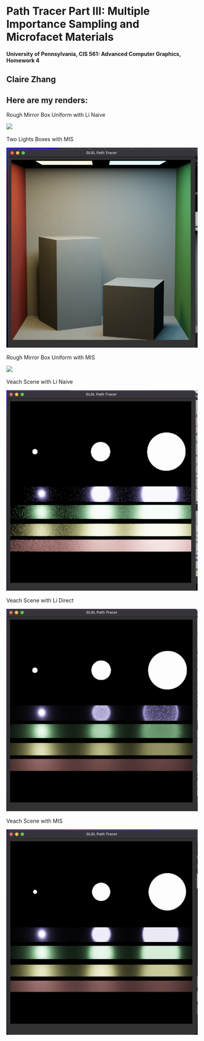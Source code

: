 Path Tracer Part III: Multiple Importance Sampling and Microfacet Materials
======================

**University of Pennsylvania, CIS 561: Advanced Computer Graphics, Homework 4**

Claire Zhang
------------
Here are my renders:
------------
Rough Mirror Box Uniform with Li Naive

![](mirrornaive.png)

Two Lights Boxes with MIS

![](twomis.png)

Rough Mirror Box Uniform with MIS

![](mirrormis.png)

Veach Scene with Li Naive

![](veachnaive.png)

Veach Scene with Li Direct 

![](veachdirect.png)

Veach Scene with MIS

![](veachmis.png)

